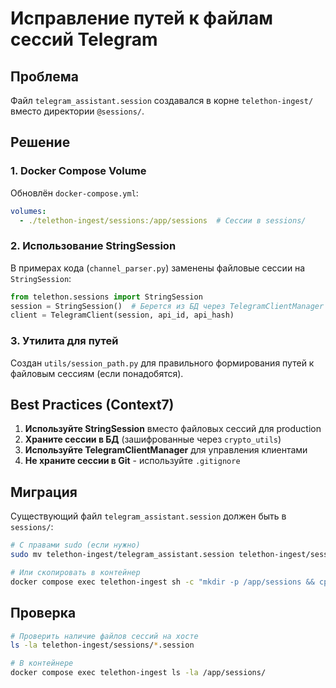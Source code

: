 # Исправление путей к файлам сессий Telegram

## Проблема

Файл `telegram_assistant.session` создавался в корне `telethon-ingest/` вместо директории `@sessions/`.

## Решение

### 1. Docker Compose Volume
Обновлён `docker-compose.yml`:
```yaml
volumes:
  - ./telethon-ingest/sessions:/app/sessions  # Сессии в sessions/
```

### 2. Использование StringSession
В примерах кода (`channel_parser.py`) заменены файловые сессии на `StringSession`:
```python
from telethon.sessions import StringSession
session = StringSession()  # Берется из БД через TelegramClientManager
client = TelegramClient(session, api_id, api_hash)
```

### 3. Утилита для путей
Создан `utils/session_path.py` для правильного формирования путей к файловым сессиям (если понадобятся).

## Best Practices (Context7)

1. **Используйте StringSession** вместо файловых сессий для production
2. **Храните сессии в БД** (зашифрованные через `crypto_utils`)
3. **Используйте TelegramClientManager** для управления клиентами
4. **Не храните сессии в Git** - используйте `.gitignore`

## Миграция

Существующий файл `telegram_assistant.session` должен быть в `sessions/`:
```bash
# С правами sudo (если нужно)
sudo mv telethon-ingest/telegram_assistant.session telethon-ingest/sessions/

# Или скопировать в контейнер
docker compose exec telethon-ingest sh -c "mkdir -p /app/sessions && cp /app/telegram_assistant.session /app/sessions/"
```

## Проверка

```bash
# Проверить наличие файлов сессий на хосте
ls -la telethon-ingest/sessions/*.session

# В контейнере
docker compose exec telethon-ingest ls -la /app/sessions/
```

